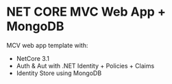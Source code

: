 # NET CORE MVC Web App + MongoDB

MCV web app template with:
- NetCore 3.1
- Auth & Aut with .NET Identity + Policies + Claims
- Identity Store using MongoDB
